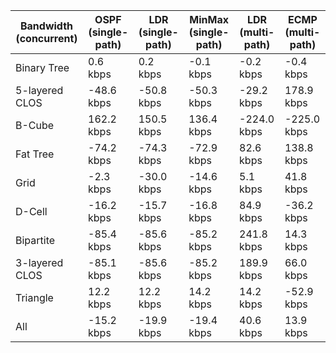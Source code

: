 | Bandwidth (concurrent) | OSPF (single-path) | LDR (single-path) | MinMax (single-path) | LDR (multi-path) | ECMP (multi-path) |
| ---------------------- | ------------------ | ----------------- | -------------------- | ---------------- | ----------------- |
| Binary Tree            | 0.6 kbps           | 0.2 kbps          | -0.1 kbps            | -0.2 kbps        | -0.4 kbps         |
| 5-layered CLOS         | -48.6 kbps         | -50.8 kbps        | -50.3 kbps           | -29.2 kbps       | 178.9 kbps        |
| B-Cube                 | 162.2 kbps         | 150.5 kbps        | 136.4 kbps           | -224.0 kbps      | -225.0 kbps       |
| Fat Tree               | -74.2 kbps         | -74.3 kbps        | -72.9 kbps           | 82.6 kbps        | 138.8 kbps        |
| Grid                   | -2.3 kbps          | -30.0 kbps        | -14.6 kbps           | 5.1 kbps         | 41.8 kbps         |
| D-Cell                 | -16.2 kbps         | -15.7 kbps        | -16.8 kbps           | 84.9 kbps        | -36.2 kbps        |
| Bipartite              | -85.4 kbps         | -85.6 kbps        | -85.2 kbps           | 241.8 kbps       | 14.3 kbps         |
| 3-layered CLOS         | -85.1 kbps         | -85.6 kbps        | -85.2 kbps           | 189.9 kbps       | 66.0 kbps         |
| Triangle               | 12.2 kbps          | 12.2 kbps         | 14.2 kbps            | 14.2 kbps        | -52.9 kbps        |
| All                    | -15.2 kbps         | -19.9 kbps        | -19.4 kbps           | 40.6 kbps        | 13.9 kbps         |
